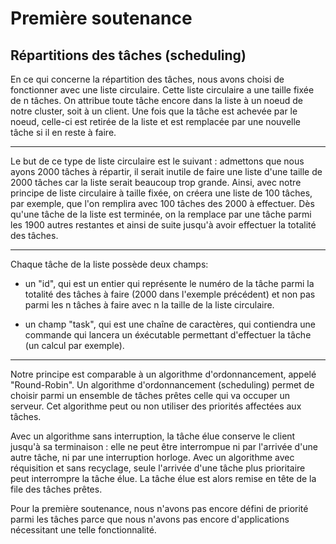 Première soutenance
==================================
Répartitions des tâches (scheduling)
------------------------------------
En ce qui concerne la répartition des tâches, nous avons choisi de fonctionner avec une liste circulaire.
Cette liste circulaire a une taille fixée de n tâches. On attribue toute tâche encore dans la liste à un noeud de notre cluster, soit à un client. 
Une fois que la tâche est achevée par le noeud, celle-ci est retirée de la liste et est remplacée par une nouvelle tâche si il en reste à faire.

* * *
Le but de ce type de liste circulaire est le suivant : admettons que nous ayons 2000 tâches à répartir, il serait inutile de faire une liste d'une taille de 2000 tâches car la liste serait beaucoup trop grande. Ainsi, avec notre principe de liste circulaire à taille fixée, on créera une liste de 100 tâches, par exemple, que l'on remplira avec 100 tâches des 2000 à effectuer. Dès qu'une tâche de la liste est terminée, on la remplace par une tâche parmi les 1900 autres restantes et ainsi de suite jusqu'à avoir effectuer la totalité des tâches.

* * *

Chaque tâche de la liste possède deux champs:

- un "id", qui est un entier qui représente le numéro de la tâche parmi la totalité des tâches à faire (2000 dans l'exemple précédent) et non pas parmi les n tâches à faire avec n la taille de la liste circulaire.

- un champ "task", qui est une chaîne de caractères, qui contiendra une commande qui lancera un éxécutable permettant d'effectuer la tâche (un calcul par exemple).

* * *

Notre principe est comparable à un algorithme d'ordonnancement, appelé "Round-Robin". Un algorithme d'ordonnancement (scheduling) permet de choisir parmi un ensemble de tâches prêtes celle qui va occuper un serveur. Cet algorithme peut ou non utiliser des priorités affectées aux tâches.

Avec un algorithme sans interruption, la tâche élue conserve le client jusqu'à sa terminaison : elle ne peut être interrompue ni par l'arrivée d'une autre tâche, ni par une interruption horloge. Avec un algorithme avec réquisition et sans recyclage, seule l'arrivée d'une tâche plus prioritaire peut interrompre la tâche élue. La tâche élue est alors remise en tête de la file des tâches prêtes.

Pour la première soutenance, nous n'avons pas encore défini de priorité parmi les tâches parce que nous n'avons pas encore d'applications nécessitant une telle fonctionnalité.
